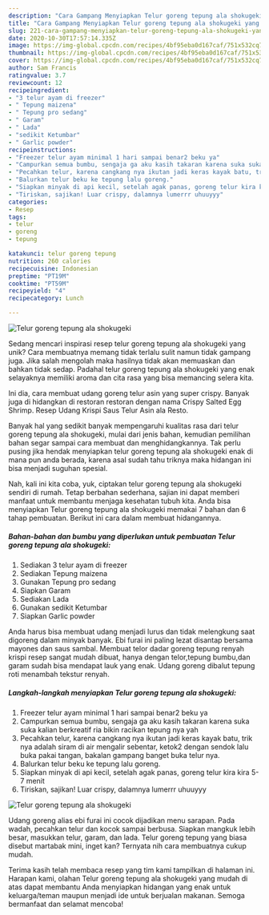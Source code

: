 ```yaml
---
description: "Cara Gampang Menyiapkan Telur goreng tepung ala shokugeki yang Enak"
title: "Cara Gampang Menyiapkan Telur goreng tepung ala shokugeki yang Enak"
slug: 221-cara-gampang-menyiapkan-telur-goreng-tepung-ala-shokugeki-yang-enak
date: 2020-10-30T17:57:14.335Z
image: https://img-global.cpcdn.com/recipes/4bf95eba0d167caf/751x532cq70/telur-goreng-tepung-ala-shokugeki-foto-resep-utama.jpg
thumbnail: https://img-global.cpcdn.com/recipes/4bf95eba0d167caf/751x532cq70/telur-goreng-tepung-ala-shokugeki-foto-resep-utama.jpg
cover: https://img-global.cpcdn.com/recipes/4bf95eba0d167caf/751x532cq70/telur-goreng-tepung-ala-shokugeki-foto-resep-utama.jpg
author: Sam Francis
ratingvalue: 3.7
reviewcount: 12
recipeingredient:
- "3 telur ayam di freezer"
- " Tepung maizena"
- " Tepung pro sedang"
- " Garam"
- " Lada"
- "sedikit Ketumbar"
- " Garlic powder"
recipeinstructions:
- "Freezer telur ayam minimal 1 hari sampai benar2 beku ya"
- "Campurkan semua bumbu, sengaja ga aku kasih takaran karena suka suka kalian berkreatif ria bikin racikan tepung nya yah"
- "Pecahkan telur, karena cangkang nya ikutan jadi keras kayak batu, trik nya adalah siram di air mengalir sebentar, ketok2 dengan sendok lalu buka pakai tangan, bakalan gampang banget buka telur nya."
- "Balurkan telur beku ke tepung lalu goreng."
- "Siapkan minyak di api kecil, setelah agak panas, goreng telur kira kira 5-7 menit"
- "Tiriskan, sajikan! Luar crispy, dalamnya lumerrr uhuuyyy"
categories:
- Resep
tags:
- telur
- goreng
- tepung

katakunci: telur goreng tepung 
nutrition: 260 calories
recipecuisine: Indonesian
preptime: "PT19M"
cooktime: "PT59M"
recipeyield: "4"
recipecategory: Lunch

---
```



![Telur goreng tepung ala shokugeki](https://img-global.cpcdn.com/recipes/4bf95eba0d167caf/751x532cq70/telur-goreng-tepung-ala-shokugeki-foto-resep-utama.jpg)

Sedang mencari inspirasi resep telur goreng tepung ala shokugeki yang unik? Cara membuatnya memang tidak terlalu sulit namun tidak gampang juga. Jika salah mengolah maka hasilnya tidak akan memuaskan dan bahkan tidak sedap. Padahal telur goreng tepung ala shokugeki yang enak selayaknya memiliki aroma dan cita rasa yang bisa memancing selera kita.

Ini dia, cara membuat udang goreng telur asin yang super crispy. Banyak juga di hidangkan di restoran restoran dengan nama Crispy Salted Egg Shrimp. Resep Udang Krispi Saus Telur Asin ala Resto.

Banyak hal yang sedikit banyak mempengaruhi kualitas rasa dari telur goreng tepung ala shokugeki, mulai dari jenis bahan, kemudian pemilihan bahan segar sampai cara membuat dan menghidangkannya. Tak perlu pusing jika hendak menyiapkan telur goreng tepung ala shokugeki enak di mana pun anda berada, karena asal sudah tahu triknya maka hidangan ini bisa menjadi suguhan spesial.


Nah, kali ini kita coba, yuk, ciptakan telur goreng tepung ala shokugeki sendiri di rumah. Tetap berbahan sederhana, sajian ini dapat memberi manfaat untuk membantu menjaga kesehatan tubuh kita. Anda bisa menyiapkan Telur goreng tepung ala shokugeki memakai 7 bahan dan 6 tahap pembuatan. Berikut ini cara dalam membuat hidangannya.

<!--inarticleads1-->

##### Bahan-bahan dan bumbu yang diperlukan untuk pembuatan Telur goreng tepung ala shokugeki:

1. Sediakan 3 telur ayam di freezer
1. Sediakan  Tepung maizena
1. Gunakan  Tepung pro sedang
1. Siapkan  Garam
1. Sediakan  Lada
1. Gunakan sedikit Ketumbar
1. Siapkan  Garlic powder


Anda harus bisa membuat udang menjadi lurus dan tidak melengkung saat digoreng dalam minyak banyak. Ebi furai ini paling lezat disantap bersama mayones dan saus sambal. Membuat telor dadar goreng tepung renyah krispi resep sangat mudah dibuat, hanya dengan telor,tepung bumbu,dan garam sudah bisa mendapat lauk yang enak. Udang goreng dibalut tepung roti menambah tekstur renyah. 

<!--inarticleads2-->

##### Langkah-langkah menyiapkan Telur goreng tepung ala shokugeki:

1. Freezer telur ayam minimal 1 hari sampai benar2 beku ya
1. Campurkan semua bumbu, sengaja ga aku kasih takaran karena suka suka kalian berkreatif ria bikin racikan tepung nya yah
1. Pecahkan telur, karena cangkang nya ikutan jadi keras kayak batu, trik nya adalah siram di air mengalir sebentar, ketok2 dengan sendok lalu buka pakai tangan, bakalan gampang banget buka telur nya.
1. Balurkan telur beku ke tepung lalu goreng.
1. Siapkan minyak di api kecil, setelah agak panas, goreng telur kira kira 5-7 menit
1. Tiriskan, sajikan! Luar crispy, dalamnya lumerrr uhuuyyy
<img src="//assets-global.cpcdn.com/assets/icons/button_play-2c75c40dde080a61004c1f40b05d8f140eaff45d7e9e6481dc71c63d2e7c4909.png" alt="Telur goreng tepung ala shokugeki">

Udang goreng alias ebi furai ini cocok dijadikan menu sarapan. Pada wadah, pecahkan telur dan kocok sampai berbusa. Siapkan mangkuk lebih besar, masukkan telur, garam, dan lada. Telur goreng tepung yang biasa disebut martabak mini, inget kan? Ternyata nih cara membuatnya cukup mudah. 

Terima kasih telah membaca resep yang tim kami tampilkan di halaman ini. Harapan kami, olahan Telur goreng tepung ala shokugeki yang mudah di atas dapat membantu Anda menyiapkan hidangan yang enak untuk keluarga/teman maupun menjadi ide untuk berjualan makanan. Semoga bermanfaat dan selamat mencoba!
